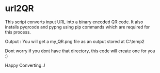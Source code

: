 # url2QR
This script converts input URL into a binary encoded QR code. 
It also installs pyqrcode and pypng using pip commands  which are required for this process. 

Output : You will get a my_QR.png file as an output stored at C:\temp2

Dont worry if you dont have that directory, this code will create one for you :) 

Happy Converting..!

